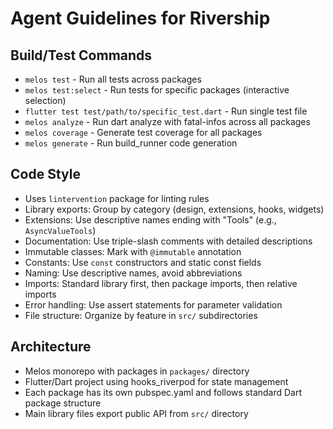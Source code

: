 # Agent Guidelines for Rivership

## Build/Test Commands
- `melos test` - Run all tests across packages
- `melos test:select` - Run tests for specific packages (interactive selection)
- `flutter test test/path/to/specific_test.dart` - Run single test file
- `melos analyze` - Run dart analyze with fatal-infos across all packages
- `melos coverage` - Generate test coverage for all packages
- `melos generate` - Run build_runner code generation

## Code Style
- Uses `lintervention` package for linting rules
- Library exports: Group by category (design, extensions, hooks, widgets)
- Extensions: Use descriptive names ending with "Tools" (e.g., `AsyncValueTools`)
- Documentation: Use triple-slash comments with detailed descriptions
- Immutable classes: Mark with `@immutable` annotation
- Constants: Use `const` constructors and static const fields
- Naming: Use descriptive names, avoid abbreviations
- Imports: Standard library first, then package imports, then relative imports
- Error handling: Use assert statements for parameter validation
- File structure: Organize by feature in `src/` subdirectories

## Architecture
- Melos monorepo with packages in `packages/` directory
- Flutter/Dart project using hooks_riverpod for state management
- Each package has its own pubspec.yaml and follows standard Dart package structure
- Main library files export public API from `src/` directory